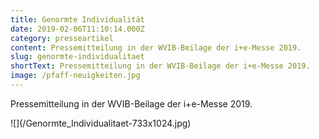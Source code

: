 ```yaml
---
title: Genormte Individualität
date: 2019-02-06T11:10:14.000Z
category: presseartikel
content: Pressemitteilung in der WVIB-Beilage der i+e-Messe 2019.
slug: genormte-individualitaet
shortText: Pressemitteilung in der WVIB-Beilage der i+e-Messe 2019.
image: /pfaff-neuigkeiten.jpg
---
```

Pressemitteilung in der WVIB-Beilage der i+e-Messe 2019.

!\[](/Genormte_Individualitaet-733x1024.jpg)